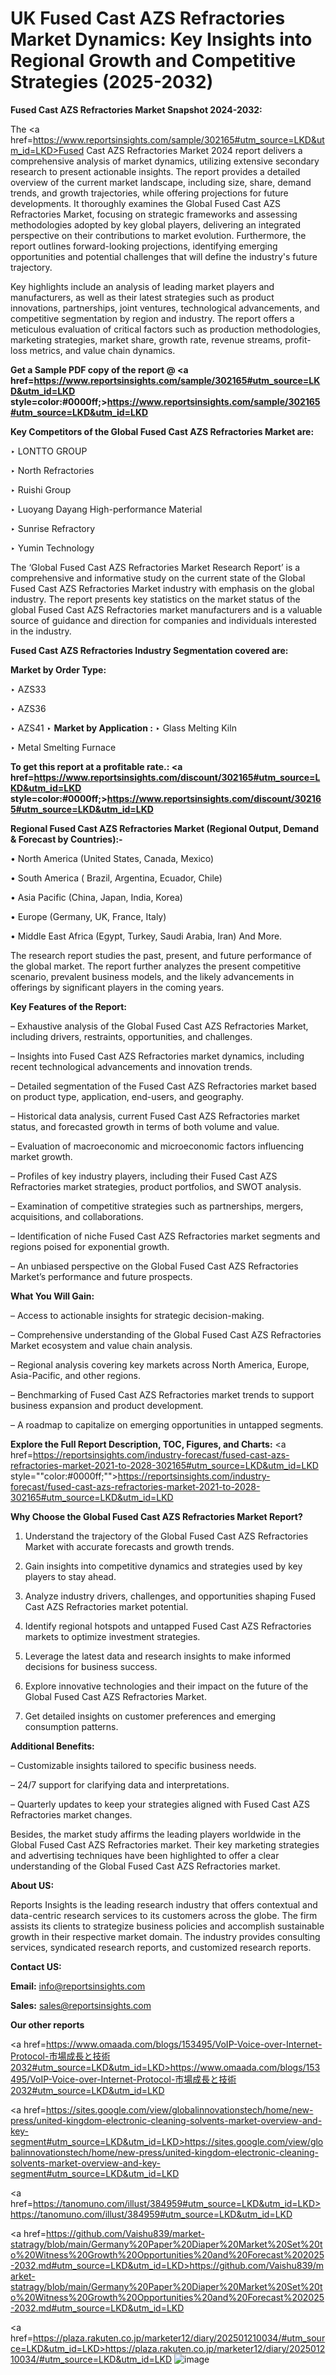 # UK Fused Cast AZS Refractories Market Dynamics: Key Insights into Regional Growth and Competitive Strategies (2025-2032)

<strong>Fused Cast AZS Refractories Market Snapshot 2024-2032:</strong>

The <a href=https://www.reportsinsights.com/sample/302165#utm_source=LKD&utm_id=LKD>Fused Cast AZS Refractories Market 2024 report</a> delivers a comprehensive analysis of market dynamics, utilizing extensive secondary research to present actionable insights. The report provides a detailed overview of the current market landscape, including size, share, demand trends, and growth trajectories, while offering projections for future developments. It thoroughly examines the Global Fused Cast AZS Refractories Market, focusing on strategic frameworks and assessing methodologies adopted by key global players, delivering an integrated perspective on their contributions to market evolution. Furthermore, the report outlines forward-looking projections, identifying emerging opportunities and potential challenges that will define the industry's future trajectory.

Key highlights include an analysis of leading market players and manufacturers, as well as their latest strategies such as product innovations, partnerships, joint ventures, technological advancements, and competitive segmentation by region and industry. The report offers a meticulous evaluation of critical factors such as production methodologies, marketing strategies, market share, growth rate, revenue streams, profit-loss metrics, and value chain dynamics.

<strong>Get a Sample PDF copy of the report @ <a href=https://www.reportsinsights.com/sample/302165#utm_source=LKD&utm_id=LKD style=color:#0000ff;>https://www.reportsinsights.com/sample/302165#utm_source=LKD&utm_id=LKD</a></strong>

<strong>Key Competitors of the Global Fused Cast AZS Refractories Market are:</strong>

‣ LONTTO GROUP

‣ North Refractories

‣ Ruishi Group

‣ Luoyang Dayang High-performance Material

‣ Sunrise Refractory

‣ Yumin Technology

The ‘Global Fused Cast AZS Refractories Market Research Report’ is a comprehensive and informative study on the current state of the Global Fused Cast AZS Refractories Market industry with emphasis on the global industry. The report presents key statistics on the market status of the global Fused Cast AZS Refractories market manufacturers and is a valuable source of guidance and direction for companies and individuals interested in the industry.

<strong>Fused Cast AZS Refractories Industry Segmentation covered are:</strong>

<strong>Market by Order Type: </strong>

‣ AZS33

‣ AZS36

‣ AZS41
‣ 
<strong>Market by Application :</strong>
‣ Glass Melting Kiln

‣ Metal Smelting Furnace

<strong>To get this report at a profitable rate.: <a href=https://www.reportsinsights.com/discount/302165#utm_source=LKD&utm_id=LKD style=color:#0000ff;>https://www.reportsinsights.com/discount/302165#utm_source=LKD&utm_id=LKD</a></strong>

<strong>Regional Fused Cast AZS Refractories Market (Regional Output, Demand &amp; Forecast by Countries):-</strong>

• North America (United States, Canada, Mexico)

• South America ( Brazil, Argentina, Ecuador, Chile)

• Asia Pacific (China, Japan, India, Korea)

• Europe (Germany, UK, France, Italy)

• Middle East Africa (Egypt, Turkey, Saudi Arabia, Iran) And More.

The research report studies the past, present, and future performance of the global market. The report further analyzes the present competitive scenario, prevalent business models, and the likely advancements in offerings by significant players in the coming years.

<strong>Key Features of the Report:</strong>

– Exhaustive analysis of the Global Fused Cast AZS Refractories Market, including drivers, restraints, opportunities, and challenges.

– Insights into Fused Cast AZS Refractories market dynamics, including recent technological advancements and innovation trends.

– Detailed segmentation of the Fused Cast AZS Refractories market based on product type, application, end-users, and geography.

– Historical data analysis, current Fused Cast AZS Refractories market status, and forecasted growth in terms of both volume and value.

– Evaluation of macroeconomic and microeconomic factors influencing market growth.

– Profiles of key industry players, including their Fused Cast AZS Refractories market strategies, product portfolios, and SWOT analysis.

– Examination of competitive strategies such as partnerships, mergers, acquisitions, and collaborations.

– Identification of niche Fused Cast AZS Refractories market segments and regions poised for exponential growth.

– An unbiased perspective on the Global Fused Cast AZS Refractories Market’s performance and future prospects.

<strong>What You Will Gain:</strong>

– Access to actionable insights for strategic decision-making.

– Comprehensive understanding of the Global Fused Cast AZS Refractories Market ecosystem and value chain analysis.

– Regional analysis covering key markets across North America, Europe, Asia-Pacific, and other regions.

– Benchmarking of Fused Cast AZS Refractories market trends to support business expansion and product development.

– A roadmap to capitalize on emerging opportunities in untapped segments.

<strong>Explore the Full Report Description, TOC, Figures, and Charts:</strong>
<a href=https://reportsinsights.com/industry-forecast/fused-cast-azs-refractories-market-2021-to-2028-302165#utm_source=LKD&utm_id=LKD style=""color:#0000ff;"">https://reportsinsights.com/industry-forecast/fused-cast-azs-refractories-market-2021-to-2028-302165#utm_source=LKD&utm_id=LKD</a>

<strong>Why Choose the Global Fused Cast AZS Refractories Market Report?</strong>

1. Understand the trajectory of the Global Fused Cast AZS Refractories Market with accurate forecasts and growth trends.

2. Gain insights into competitive dynamics and strategies used by key players to stay ahead.

3. Analyze industry drivers, challenges, and opportunities shaping Fused Cast AZS Refractories market potential.

4. Identify regional hotspots and untapped Fused Cast AZS Refractories markets to optimize investment strategies.

5. Leverage the latest data and research insights to make informed decisions for business success.

6. Explore innovative technologies and their impact on the future of the Global Fused Cast AZS Refractories Market.

7. Get detailed insights on customer preferences and emerging consumption patterns.

<strong>Additional Benefits:</strong>

– Customizable insights tailored to specific business needs.

– 24/7 support for clarifying data and interpretations.

– Quarterly updates to keep your strategies aligned with Fused Cast AZS Refractories market changes.

Besides, the market study affirms the leading players worldwide in the Global Fused Cast AZS Refractories market. Their key marketing strategies and advertising techniques have been highlighted to offer a clear understanding of the Global Fused Cast AZS Refractories market.

<strong><strong>About US</strong>:</strong>

Reports Insights is the leading research industry that offers contextual and data-centric research services to its customers across the globe. The firm assists its clients to strategize business policies and accomplish sustainable growth in their respective market domain. The industry provides consulting services, syndicated research reports, and customized research reports.

<strong>Contact US:</strong>

<p class=><b>Email:</b> <a href=mailto:info@reportsinsights.com>info@reportsinsights.com</a></p>
<p class=><b>Sales:</b> <a href=mailto:sales@reportsinsights.com>sales@reportsinsights.com</a></p>

<strong>Our other reports</strong>

<a href=https://www.omaada.com/blogs/153495/VoIP-Voice-over-Internet-Protocol-市場成長と技術2032#utm_source=LKD&utm_id=LKD>https://www.omaada.com/blogs/153495/VoIP-Voice-over-Internet-Protocol-市場成長と技術2032#utm_source=LKD&utm_id=LKD</a>

<a href=https://sites.google.com/view/globalinnovationstech/home/new-press/united-kingdom-electronic-cleaning-solvents-market-overview-and-key-segment#utm_source=LKD&utm_id=LKD>https://sites.google.com/view/globalinnovationstech/home/new-press/united-kingdom-electronic-cleaning-solvents-market-overview-and-key-segment#utm_source=LKD&utm_id=LKD</a>

<a href=https://tanomuno.com/illust/384959#utm_source=LKD&utm_id=LKD>https://tanomuno.com/illust/384959#utm_source=LKD&utm_id=LKD</a>

<a href=https://github.com/Vaishu839/market-statragy/blob/main/Germany%20Paper%20Diaper%20Market%20Set%20to%20Witness%20Growth%20Opportunities%20and%20Forecast%202025-2032.md#utm_source=LKD&utm_id=LKD>https://github.com/Vaishu839/market-statragy/blob/main/Germany%20Paper%20Diaper%20Market%20Set%20to%20Witness%20Growth%20Opportunities%20and%20Forecast%202025-2032.md#utm_source=LKD&utm_id=LKD</a>

<a href=https://plaza.rakuten.co.jp/marketer12/diary/202501210034/#utm_source=LKD&utm_id=LKD>https://plaza.rakuten.co.jp/marketer12/diary/202501210034/#utm_source=LKD&utm_id=LKD</a>
![image](https://github.com/user-attachments/assets/3e589db2-2067-4027-9029-6f4ebef21216)
